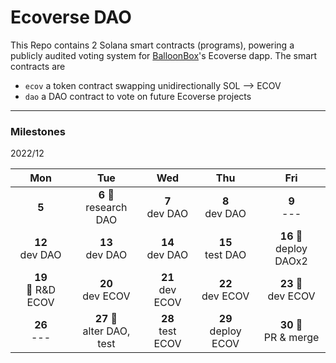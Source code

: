# Ecoverse DAO
This Repo contains 2 Solana smart contracts (programs), powering a publicly audited voting system for [BalloonBox](https://www.balloonbox.io/)'s Ecoverse dapp. The smart contracts are
 - `ecov` a token contract swapping unidirectionally SOL --> ECOV
 - `dao` a DAO contract to vote on future Ecoverse projects

---

### Milestones
2022/12

|Mon|Tue|Wed|Thu|Fri|
|:-:|:-:|:-:|:-:|:-:|
|**5** |**6** :mag_right: <br/> research DAO |**7** <br/> dev DAO |**8** <br/> dev DAO |**9** <br/> --- |
|**12** <br/> dev DAO |**13** <br/> dev DAO |**14** <br/> dev DAO |**15** <br/> test DAO |**16** :checkered_flag: <br/> deploy DAOx2 |
|**19** <br/> :mag_right: R&D ECOV |**20** <br/> dev ECOV |**21** <br/> dev ECOV |**22** <br/> dev ECOV |**23** :pushpin: <br/> dev ECOV |
|**26** <br/> --- |**27** :pushpin: <br/> alter DAO, test |**28** <br/> test ECOV |**29** <br/> deploy ECOV |**30** :checkered_flag: <br/> PR & merge |